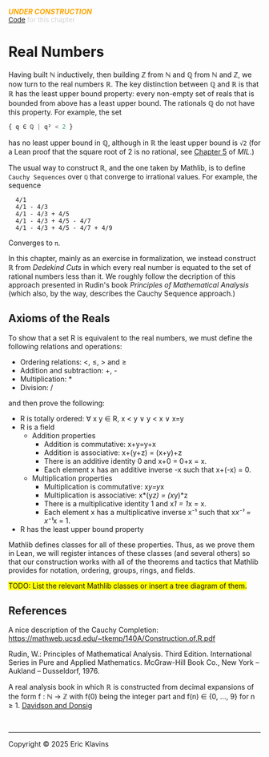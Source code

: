 
<div style='display:none'>
--  Copyright (C) 2025  Eric Klavins
--
--  This program is free software: you can redistribute it and/or modify
--  it under the terms of the GNU General Public License as published by
--  the Free Software Foundation, either version 3 of the License, or
--  (at your option) any later version.   
</div>

<span style='color: orange'>***UNDER CONSTRUCTION***</span><br>
<span style='color: lightgray; font-size: 10pt'><a href='https://github.com/klavins/LeanBook/blob/main/main/../LeanBook/Chapters/Reals/Intro.lean'>Code</a> for this chapter</span>
 # Real Numbers

Having built ℕ inductively, then building ℤ from ℕ and ℚ from ℕ and ℤ, we now turn to the real numbers ℝ. The key distinction between ℚ and ℝ is that ℝ has the least upper bound property: every non-empty set of reals that is bounded from above has a least upper bound. The rationals ℚ do not have this property. For example, the set
```hs
{ q ∈ ℚ | q² < 2 }
```
has no least upper bound in ℚ, although in ℝ the least upper bound is `√2` (for a Lean proof that the square root of 2 is no rational, see [Chapter 5](https://leanprover-community.github.io/mathematics_in_lean/C05_Elementary_Number_Theory.html#irrational-roots) of _MIL_.)

The usual way to construct ℝ, and the one taken by Mathlib, is to define `Cauchy Sequences` over `ℚ` that converge to irrational values. For example, the sequence
```
  4/1
  4/1 - 4/3
  4/1 - 4/3 + 4/5
  4/1 - 4/3 + 4/5 - 4/7
  4/1 - 4/3 + 4/5 - 4/7 + 4/9
```
Converges to `π`.

In this chapter, mainly as an exercise in formalization, we instead construct ℝ from _Dedekind Cuts_ in which every real number is equated to the set of rational numbers less than it. We roughly follow the decription of this approach presented in Rudin's book _Principles of Mathematical Analysis_ (which also, by the way, describes the Cauchy Sequence approach.)

## Axioms of the Reals

To show that a set R is equivalent to the real numbers, we must define the following relations and operations:

- Ordering relations: <, ≤, > and ≥
- Addition and subtraction: +, -
- Multiplication: *
- Division: /

and then prove the following:

- R is totally ordered: ∀ x y ∈ R, x < y ∨ y < x ∨ x=y
- R is a field
  - Addition properties
    - Addition is commutative: x+y=y+x
    - Addition is associative: x+(y+z) = (x+y)+z
    - There is an additive identity 0 and x+0 = 0+x = x.
    - Each element x has an additive inverse -x such that x+(-x) = 0.
  - Multiplication properties
    - Multiplication is commutative: x*y=y*x
    - Multiplication is associative: x*(y*z) = (x*y)*z
    - There is a multiplicative identity 1 and x*1 = 1*x = x.
    - Each element x has a multiplicative inverse x⁻¹ such that x*x⁻¹ = x⁻¹*x = 1.
 - R has the least upper bound property

Mathlib defines classes for all of these properties. Thus, as we prove them in Lean, we will register intances of these classes (and several others) so that our construction works with all of the theorems and tactics that Mathlib provides for notation, ordering, groups, rings, and fields.

<span style='background: yellow'>TODO: List the relevant Mathlib classes or insert a tree diagram of them.</span>

## References

A nice description of the Cauchy Completion: https://mathweb.ucsd.edu/~tkemp/140A/Construction.of.R.pdf

Rudin, W.: Principles of Mathematical Analysis. Third Edition. International Series in Pure and Applied Mathematics. McGraw-Hill Book Co., New York – Aukland – Dusseldorf, 1976.

A real analysis book in which ℝ is constructed from decimal expansions of the form f : ℕ → ℤ with f(0) being the integer part and f(n) ∈ {0, ..., 9} for n ≥ 1. [Davidson and Donsig](https://docs.ufpr.br/%7Ehigidio/Ensino/Seminario/Davidson-Donsig-2010-Real%20Analysis%20and%20Aplications.pdf)  

<div style='height=50px'>&nbsp;</div><hr>
Copyright © 2025 Eric Klavins
